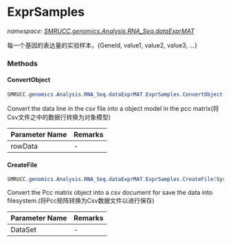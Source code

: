 ﻿# ExprSamples
_namespace: [SMRUCC.genomics.Analysis.RNA_Seq.dataExprMAT](./index.md)_

每一个基因的表达量的实验样本，{GeneId, value1, value2, value3, ...}



### Methods

#### ConvertObject
```csharp
SMRUCC.genomics.Analysis.RNA_Seq.dataExprMAT.ExprSamples.ConvertObject(Microsoft.VisualBasic.Data.csv.DocumentStream.RowObject)
```
Convert the data line in the csv file into a object model in the pcc matrix(将Csv文件之中的数据行转换为对象模型)

|Parameter Name|Remarks|
|--------------|-------|
|rowData|-|


#### CreateFile
```csharp
SMRUCC.genomics.Analysis.RNA_Seq.dataExprMAT.ExprSamples.CreateFile(System.Collections.Generic.IEnumerable{SMRUCC.genomics.Analysis.RNA_Seq.dataExprMAT.ExprSamples})
```
Convert the Pcc matrix object into a csv document for save the data into filesystem.(将Pcc矩阵转换为Csv数据文件以进行保存)

|Parameter Name|Remarks|
|--------------|-------|
|DataSet|-|




